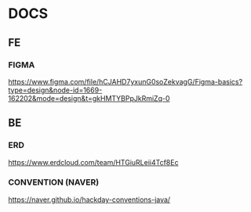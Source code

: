 # DOCS

## FE

### FIGMA

https://www.figma.com/file/hCJAHD7yxunG0soZekvagG/Figma-basics?type=design&node-id=1669-162202&mode=design&t=gkHMTYBPpJkRmiZq-0

## BE

### ERD

https://www.erdcloud.com/team/HTGiuRLeii4Tcf8Ec

### CONVENTION (NAVER)

https://naver.github.io/hackday-conventions-java/

